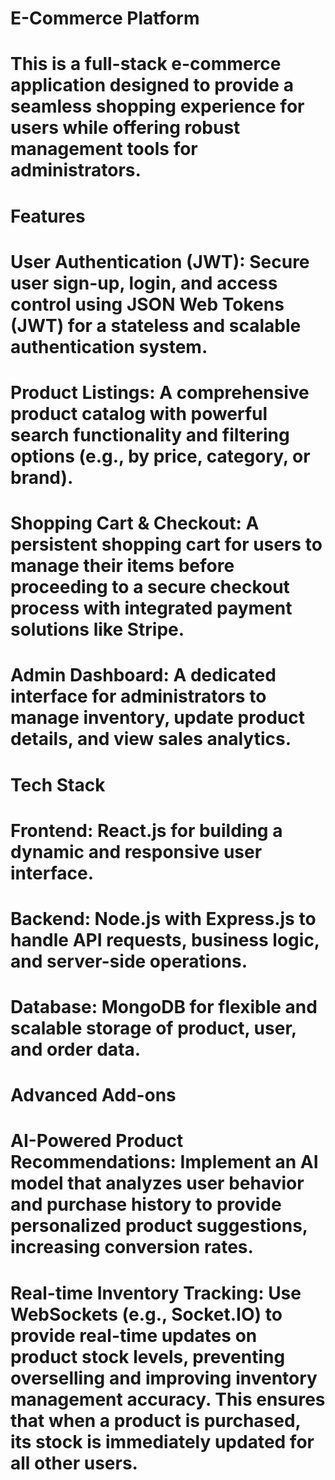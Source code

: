 # E-Commerce Platform
# This is a full-stack e-commerce application designed to provide a seamless shopping experience for users while offering robust management tools for administrators.

# Features
# User Authentication (JWT): Secure user sign-up, login, and access control using JSON Web Tokens (JWT) for a stateless and scalable authentication system.

# Product Listings: A comprehensive product catalog with powerful search functionality and filtering options (e.g., by price, category, or brand).

# Shopping Cart & Checkout: A persistent shopping cart for users to manage their items before proceeding to a secure checkout process with integrated payment solutions like Stripe.

# Admin Dashboard: A dedicated interface for administrators to manage inventory, update product details, and view sales analytics.

# Tech Stack
# Frontend: React.js for building a dynamic and responsive user interface.

# Backend: Node.js with Express.js to handle API requests, business logic, and server-side operations.

# Database: MongoDB for flexible and scalable storage of product, user, and order data.
# Advanced Add-ons
# AI-Powered Product Recommendations: Implement an AI model that analyzes user behavior and purchase history to provide personalized product suggestions, increasing conversion rates.

# Real-time Inventory Tracking: Use WebSockets (e.g., Socket.IO) to provide real-time updates on product stock levels, preventing overselling and improving inventory management accuracy. This ensures that when a product is purchased, its stock is immediately updated for all other users.


